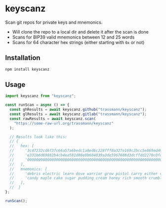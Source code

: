 # keyscanz

Scan git repos for private keys and mnemonics.

- Will clone the repo to a local dir and delete it after the scan is done
- Scans for BIP39 valid mnemonics between 12 and 25 words
- Scans for 64 character hex strings (either starting with `0x` or not)

## Installation

```js
npm install keyscanz
```

## Usage

```js
import keyscanz from "keyscanz";

const runScan = async () => {
  const ghResults = await keyscanz.github("trassmann/keyscanz");
  const glResults = await keyscanz.gitlab("trassmann/keyscanz");
  const rawResults = await keyscanz.scan(
    "https://some-raw-url.org/trassmann/keyscanz"
  );

  // Results look like this:
  // {
  //   hex: [
  //     '3cd7232cd6f3fc66a57a6bedc1a8ed6c228fff0a327e169c2bcc5e869ed49511',
  //     'e331b6d69882b4cb4ea581d88e0b604039a3de5967688d3dcffdd2270c0fd109',
  //     '0000000000000000000000000000000000000000000000000000000000000000',
  //   ],
  //   mnemonics: [
  //     'debris electric learn dove warrior grow pistol carry either curve radio hidden',
  //     'candy maple cake sugar pudding cream honey rich smooth crumble sweet treat',
  //   ],
  //  }
};

runScan();
```
